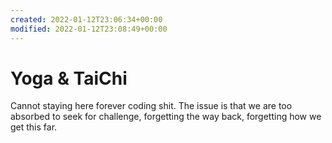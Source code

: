 ```yaml
---
created: 2022-01-12T23:06:34+00:00
modified: 2022-01-12T23:08:49+00:00
---
```


# Yoga & TaiChi

Cannot staying here forever coding shit. The issue is that we are too absorbed to seek for challenge, forgetting the way back, forgetting how we get this far.
